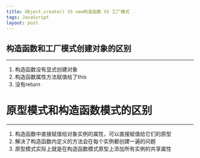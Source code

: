 ```yaml
---
title: Object.create() VS new构造函数 VS 工厂模式
tags: JavaScript
layout: post
---
```


## 构造函数和工厂模式创建对象的区别
---

1. 构造函数没有显式创建对象
2. 构造函数属性方法赋值给了this
3. 没有return


# 原型模式和构造函数模式的区别
---
1. 构造函数中直接赋值给对象实例的属性，可以直接赋值给它们的原型
2. 解决了构造函数内定义的方法会在每个实例都创建一遍的问题
3. 原型模式实际上就是在构造函数模式原型上添加所有实例的共享属性
